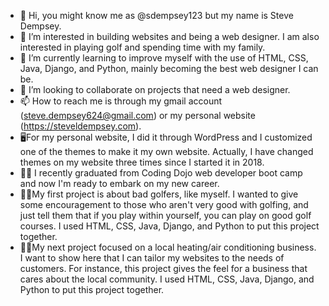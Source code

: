 - 👋 Hi, you might know me as @sdempsey123 but my name is Steve Dempsey.
- 👀 I’m interested in building websites and being a web designer. I am also interested in playing golf and spending time with my family.
- 🌱 I’m currently learning to improve myself with the use of HTML, CSS, Java, Django, and Python, mainly becoming the best web designer I can be.
- 💞️ I’m looking to collaborate on projects that need a web designer.
- 📫 How to reach me is through my gmail account (steve.dempsey624@gmail.com) or my personal website (https://steveldempsey.com).
- 🖥️For my personal website, I did it through WordPress and I customized one of the themes to make it my own website. Actually, I have changed themes on my website three times since I started it in 2018.
- :teacher: I recently graduated from Coding Dojo web developer boot camp and now I'm ready to embark on my new career.
- 🏌️‍♂️My first project is about bad golfers, like myself. I wanted to give some encouragement to those who aren't very good with golfing, and just tell them that if you play within yourself, you can play on good golf courses. I used HTML, CSS, Java, Django, and Python to put this project together.
- 🧑‍🏭My next project focused on a local heating/air conditioning business. I want to show here that I can tailor my websites to the needs of customers. For instance, this project gives the feel for a business that cares about the local community. I used HTML, CSS, Java, Django, and Python to put this project together.

<!---
sdempsey123/sdempsey123 is a ✨ special ✨ repository because its `README.md` (this file) appears on your GitHub profile.
You can click the Preview link to take a look at your changes.
--->
